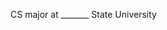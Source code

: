 CS major at _______ State University
<!---
owenpetersonn/owenpetersonn is a ✨ special ✨ repository because its `README.md` (this file) appears on your GitHub profile.
You can click the Preview link to take a look at your changes.
--->
